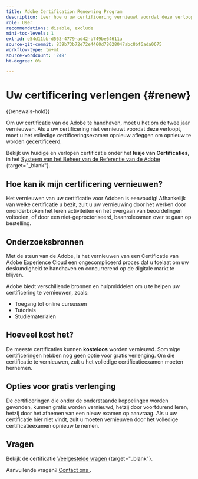 ```yaml
---
title: Adobe Certification Renewning Program
description: Leer hoe u uw certificering vernieuwt voordat deze verloopt.
role: User
recommendations: disable, exclude
mini-toc-levels: 1
exl-id: e54d11bb-d563-4779-ad42-b749be64611a
source-git-commit: 839b73b72e72e4460d78028047abc8bf6ada0675
workflow-type: tm+mt
source-wordcount: '249'
ht-degree: 0%

---
```


# Uw certificering verlengen {#renew}

{{renewals-hold}}

Om uw certificatie van de Adobe te handhaven, moet u het om de twee jaar vernieuwen. Als u uw certificering niet vernieuwt voordat deze verloopt, moet u het volledige certificeringsexamen opnieuw afleggen om opnieuw te worden gecertificeerd.

Bekijk uw huidige en verlopen certificatie onder het **lusje van Certificaties**, in het [ Systeem van het Beheer van de Referentie van de Adobe ](https://www.certmetrics.com/adobe/candidate/cert_summary.aspx) {target="_blank"}.

## Hoe kan ik mijn certificering vernieuwen?

Het vernieuwen van uw certificatie voor Adoben is eenvoudig! Afhankelijk van welke certificatie u bezit, zult u uw vernieuwing door het werken door ononderbroken het leren activiteiten en het overgaan van beoordelingen voltooien, of door een niet-geproctoriseerd, baanrolexamen over te gaan op bestelling.

## Onderzoeksbronnen

Met de steun van de Adobe, is het vernieuwen van een Certificatie van Adobe Experience Cloud een ongecompliceerd proces dat u toelaat om uw deskundigheid te handhaven en concurrerend op de digitale markt te blijven.

Adobe biedt verschillende bronnen en hulpmiddelen om u te helpen uw certificering te vernieuwen, zoals:

* Toegang tot online cursussen
* Tutorials
* Studiematerialen

## Hoeveel kost het?

De meeste certificaties kunnen **kosteloos** worden vernieuwd. Sommige certificeringen hebben nog geen optie voor gratis verlenging. Om die certificatie te vernieuwen, zult u het volledige certificatieexamen moeten hernemen.

## Opties voor gratis verlenging

De certificeringen die onder de onderstaande koppelingen worden gevonden, kunnen gratis worden vernieuwd, hetzij door voortdurend leren, hetzij door het afnemen van een nieuw examen op aanvraag. Als u uw certificatie hier niet vindt, zult u moeten vernieuwen door het volledige certificatieexamen opnieuw te nemen.

<!-- 

>[!NOTE]
>
>If you would like to share the link to a renewal exam or assessment with a colleague, please link to the overall exam renewal page,  not the URL of the exam itself, to avoid login issues.

* [Adobe [!DNL Analytics]](https://experienceleague.adobe.com/docs/certification/certification/technical-certifications/aa/aa-renew.html){target="_blank"}
* [Adobe [!DNL Audience Manager]](https://experienceleague.adobe.com/docs/certification/certification/technical-certifications/aam/aam-renew.html){target="_blank"}
* [Adobe [!DNL Campaign Classic]](https://experienceleague.adobe.com/docs/certification/certification/technical-certifications/acc/acc-renew.html){target="_blank"}
* [Adobe [!DNL Campaign Standard]](https://experienceleague.adobe.com/docs/certification/certification/technical-certifications/acs/acs-renew.html){target="_blank"}
* [Adobe [!DNL Commerce]](https://experienceleague.adobe.com/docs/certification/certification/technical-certifications/ac/ac-renew.html){target="_blank"}
* [Adobe [!DNL Experience Manager]](https://experienceleague.adobe.com/docs/certification/certification/technical-certifications/aem/aem-renew.html){target="_blank"}
* [Adobe [!DNL Marketo Engage]](https://experienceleague.adobe.com/docs/certification/certification/technical-certifications/ame/ame-renew.html){target="_blank"}
* [Adobe [!DNL Real-Time CDP]](https://experienceleague.adobe.com/docs/certification/certification/technical-certifications/rtcdp/rtcdp-renew.html){target="_blank"}
* [Adobe [!DNL Target]](https://experienceleague.adobe.com/docs/certification/certification/technical-certifications/at/at-renew.html){target="_blank"} 
* [Adobe [!DNL Workfront]](https://experienceleague.adobe.com/docs/certification/program/technical-certifications/aw/aw-renew.html){target="_blank"}

-->

## Vragen

Bekijk de certificatie [ Veelgestelde vragen ](https://experienceleague.adobe.com/docs/certification/certification/faq.html) {target="_blank"}.

Aanvullende vragen? [ Contact ons ](mailto:certif@adobe.com).
